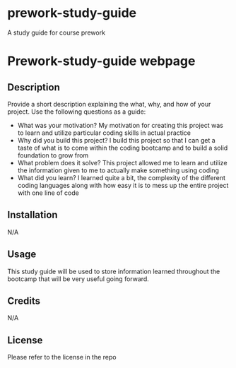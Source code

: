 # prework-study-guide
A study guide for course prework
# Prework-study-guide webpage

## Description

Provide a short description explaining the what, why, and how of your project. Use the following questions as a guide:

- What was your motivation? My motivation for creating this project was to learn and utilize particular coding skills in actual practice
- Why did you build this project? I build this project so that I can get a taste of what is to come within the coding bootcamp and to build a solid foundation to grow from
- What problem does it solve? This project allowed me to learn and utilize the information given to me to actually make something using coding
- What did you learn? I learned quite a bit, the complexity of the different coding languages along with how easy it is to mess up the entire project with one line of code


## Installation

N/A

## Usage

This study guide will be used to store information learned throughout the bootcamp that will be very useful going forward. 

## Credits

N/A

## License

Please refer to the license in the repo